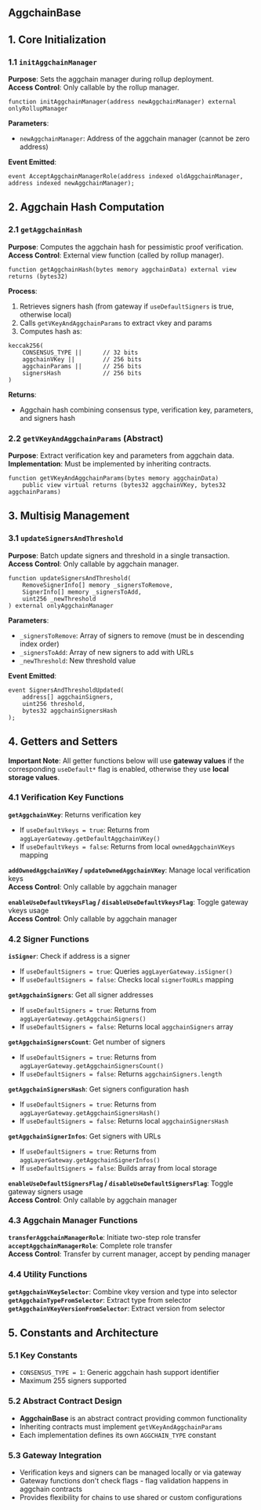 ## AggchainBase

## 1. Core Initialization

### 1.1 `initAggchainManager`

**Purpose**: Sets the aggchain manager during rollup deployment.  
**Access Control**: Only callable by the rollup manager.  

```solidity
function initAggchainManager(address newAggchainManager) external onlyRollupManager
```

**Parameters**:

- `newAggchainManager`: Address of the aggchain manager (cannot be zero address)

**Event Emitted**:
```solidity
event AcceptAggchainManagerRole(address indexed oldAggchainManager, address indexed newAggchainManager);
```

## 2. Aggchain Hash Computation

### 2.1 `getAggchainHash`

**Purpose**: Computes the aggchain hash for pessimistic proof verification.  
**Access Control**: External view function (called by rollup manager).  

```solidity
function getAggchainHash(bytes memory aggchainData) external view returns (bytes32)
```

**Process**:
1. Retrieves signers hash (from gateway if `useDefaultSigners` is true, otherwise local)
2. Calls `getVKeyAndAggchainParams` to extract vkey and params
3. Computes hash as:
```
keccak256(
    CONSENSUS_TYPE ||      // 32 bits
    aggchainVKey ||        // 256 bits  
    aggchainParams ||      // 256 bits
    signersHash            // 256 bits
)
```

**Returns**: 
- Aggchain hash combining consensus type, verification key, parameters, and signers hash

### 2.2 `getVKeyAndAggchainParams` (Abstract)

**Purpose**: Extract verification key and parameters from aggchain data.  
**Implementation**: Must be implemented by inheriting contracts.  

```solidity
function getVKeyAndAggchainParams(bytes memory aggchainData) 
    public view virtual returns (bytes32 aggchainVKey, bytes32 aggchainParams)
```

## 3. Multisig Management

### 3.1 `updateSignersAndThreshold`

**Purpose**: Batch update signers and threshold in a single transaction.  
**Access Control**: Only callable by aggchain manager.  

```solidity
function updateSignersAndThreshold(
    RemoveSignerInfo[] memory _signersToRemove,
    SignerInfo[] memory _signersToAdd,
    uint256 _newThreshold
) external onlyAggchainManager
```

**Parameters**:

- `_signersToRemove`: Array of signers to remove (must be in descending index order)
- `_signersToAdd`: Array of new signers to add with URLs
- `_newThreshold`: New threshold value

**Event Emitted**:
```solidity
event SignersAndThresholdUpdated(
    address[] aggchainSigners, 
    uint256 threshold, 
    bytes32 aggchainSignersHash
);
```

## 4. Getters and Setters

**Important Note**: All getter functions below will use **gateway values** if the corresponding `useDefault*` flag is enabled, otherwise they use **local storage values**.

### 4.1 Verification Key Functions

**`getAggchainVKey`**: Returns verification key
- If `useDefaultVkeys = true`: Returns from `aggLayerGateway.getDefaultAggchainVKey()`
- If `useDefaultVkeys = false`: Returns from local `ownedAggchainVKeys` mapping

**`addOwnedAggchainVKey` / `updateOwnedAggchainVKey`**: Manage local verification keys  
**Access Control**: Only callable by aggchain manager

**`enableUseDefaultVkeysFlag` / `disableUseDefaultVkeysFlag`**: Toggle gateway vkeys usage  
**Access Control**: Only callable by aggchain manager

### 4.2 Signer Functions

**`isSigner`**: Check if address is a signer
- If `useDefaultSigners = true`: Queries `aggLayerGateway.isSigner()`
- If `useDefaultSigners = false`: Checks local `signerToURLs` mapping

**`getAggchainSigners`**: Get all signer addresses
- If `useDefaultSigners = true`: Returns from `aggLayerGateway.getAggchainSigners()`
- If `useDefaultSigners = false`: Returns local `aggchainSigners` array

**`getAggchainSignersCount`**: Get number of signers
- If `useDefaultSigners = true`: Returns from `aggLayerGateway.getAggchainSignersCount()`
- If `useDefaultSigners = false`: Returns `aggchainSigners.length`

**`getAggchainSignersHash`**: Get signers configuration hash
- If `useDefaultSigners = true`: Returns from `aggLayerGateway.getAggchainSignersHash()`
- If `useDefaultSigners = false`: Returns local `aggchainSignersHash`

**`getAggchainSignerInfos`**: Get signers with URLs
- If `useDefaultSigners = true`: Returns from `aggLayerGateway.getAggchainSignerInfos()`
- If `useDefaultSigners = false`: Builds array from local storage

**`enableUseDefaultSignersFlag` / `disableUseDefaultSignersFlag`**: Toggle gateway signers usage  
**Access Control**: Only callable by aggchain manager

### 4.3 Aggchain Manager Functions

**`transferAggchainManagerRole`**: Initiate two-step role transfer  
**`acceptAggchainManagerRole`**: Complete role transfer  
**Access Control**: Transfer by current manager, accept by pending manager

### 4.4 Utility Functions

**`getAggchainVKeySelector`**: Combine vkey version and type into selector  
**`getAggchainTypeFromSelector`**: Extract type from selector  
**`getAggchainVKeyVersionFromSelector`**: Extract version from selector

## 5. Constants and Architecture

### 5.1 Key Constants
- `CONSENSUS_TYPE = 1`: Generic aggchain hash support identifier
- Maximum 255 signers supported

### 5.2 Abstract Contract Design
- **AggchainBase** is an abstract contract providing common functionality
- Inheriting contracts must implement `getVKeyAndAggchainParams`
- Each implementation defines its own `AGGCHAIN_TYPE` constant

### 5.3 Gateway Integration
- Verification keys and signers can be managed locally or via gateway
- Gateway functions don't check flags - flag validation happens in aggchain contracts
- Provides flexibility for chains to use shared or custom configurations